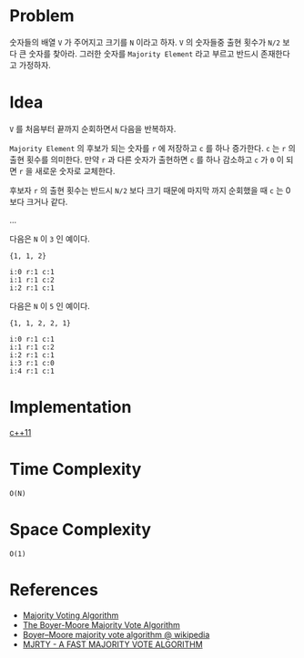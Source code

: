 # Problem

숫자들의 배열 `V` 가 주어지고 크기를 `N` 이라고 하자.  `V` 의 숫자들중
출현 횟수가 `N/2` 보다 큰 숫자를 찾아라.  그러한 숫자를 `Majority
Element` 라고 부르고 반드시 존재한다고 가정하자.

# Idea

`V` 를 처음부터 끝까지 순회하면서 다음을 반복하자.

`Majority Element` 의 후보가 되는 숫자를 `r` 에 저장하고 `c` 를 하나
증가한다. `c` 는 `r` 의 출현 횟수를 의미한다.  만약 `r` 과 다른 숫자가
출현하면 `c` 를 하나 감소하고 `c` 가 `0` 이 되면 `r` 을 새로운 숫자로
교체한다.

후보자 `r` 의 출현 횟수는 반드시 `N/2` 보다 크기 때문에 마지막 까지
순회했을 때 `c` 는 0 보다 크거나 같다.

...

다음은 `N` 이 `3` 인 예이다.

```
{1, 1, 2}

i:0 r:1 c:1
i:1 r:1 c:2
i:2 r:1 c:1
```

다음은 `N` 이 `5` 인 예이다.

```
{1, 1, 2, 2, 1}

i:0 r:1 c:1
i:1 r:1 c:2
i:2 r:1 c:1
i:3 r:1 c:0
i:4 r:1 c:1
```

# Implementation

[c++11](a.cpp)

# Time Complexity

```
O(N)
```

# Space Complexity

```
O(1)
```

# References

* [Majority Voting Algorithm](https://gregable.com/2013/10/majority-vote-algorithm-find-majority.html)
* [The Boyer-Moore Majority Vote Algorithm](http://www.cs.rug.nl/~wim/pub/whh348.pdf)
* [Boyer–Moore majority vote algorithm @ wikipedia](https://en.wikipedia.org/wiki/Boyer%E2%80%93Moore_majority_vote_algorithm)
* [MJRTY - A FAST MAJORITY VOTE ALGORITHM](http://www.dtic.mil/dtic/tr/fulltext/u2/a131702.pdf)
